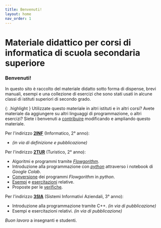 ```yaml
---
title: Benvenuti!
layout: home
nav_order: 1
---
```


# Materiale didattico per corsi di informatica di scuola secondaria superiore

### Benvenuti!

In questo sito è raccolto del materiale didatto sotto forma di dispense,
brevi manuali, esempi e una collezione di esercizi che sono stati usati
in alcune classi di istituti superiori di secondo grado.

{: .highlight }
Utilizzate questo materiale in altri istituti e in altri corsi?
Avete materiale da aggiungere su altri linguaggi di programmazione, o altri esercizi?
Siete i benvenuti a [contribuire](contrib.md) modificando e ampliando questo materiale.

Per l'indirizzo **[2INF](2INF/index.md)** (Informatico, 2° anno):

- _(in via di definizione e pubblicazione)_

Per l'indirizzo **[2TUR](2TUR/index.md)** (Turistico, 2° anno):

- Algoritmi e programmi tramite _[Flowgorithm](2TUR/diagrammi/index.md)_.
- Introduzione alla programmazione con _[python](2TUR/codice/index.md)_
  attraverso i notebook di _Google Colab_.
- [Conversione](2TUR/codice/index.md#scrivere-codice-python-partendo-da-flowgorithm)
  dei programmi _Flowgorithm_ in _python_.
- [Esempi](2TUR/esempi/index.md) e [esercitazioni](2TUR/esercitazioni/index.md) relative.
- Proposte per le [verifiche](2TUR/verifiche/index.md).

Per l'indirizzo **[3SIA](3SIA/index.md)** (Sistemi Informativi Aziendali, 3° anno):

- Introduzione alla programmazione tramite C++. _(in via di pubblicazione)_
- Esempi e esercitazioni relativi. _(in via di pubblicazione)_

_Buon lavoro_ a insegnanti e studenti.
